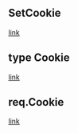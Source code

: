 ## SetCookie

[link](https://golang.org/pkg/net/http/#SetCookie)

## type Cookie

[link](https://golang.org/pkg/net/http/#Cookie)

## req.Cookie

[link](https://golang.org/pkg/net/http/#Request.Cookie)
